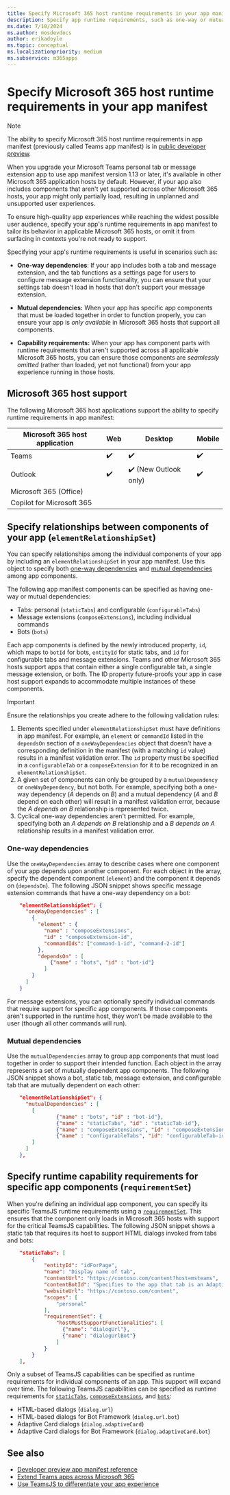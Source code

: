 ```yaml
---
title: Specify Microsoft 365 host runtime requirements in your app manifest
description: Specify app runtime requirements, such as one-way or mutual dependencies and capabilities, to tailor user experience in different Microsoft 365 hosts.
ms.date: 7/10/2024
ms.author: mosdevdocs
author: erikadoyle
ms.topic: conceptual
ms.localizationpriority: medium
ms.subservice: m365apps
---
```

# Specify Microsoft 365 host runtime requirements in your app manifest

> [!NOTE]
>
> The ability to specify Microsoft 365 host runtime requirements in app manifest (previously called Teams app manifest) is in [public developer preview](../resources/schema/manifest-schema-dev-preview.md).

When you upgrade your Microsoft Teams personal tab or message extension app to use app manifest version 1.13 or later, it's available in other Microsoft 365 application hosts by default. However, if your app also includes components that aren't yet supported across other Microsoft 365 hosts, your app might only partially load, resulting in unplanned and unsupported user experiences.

To ensure high-quality app experiences while reaching the widest possible user audience, specify your app's runtime requirements in app manifest to tailor its behavior in applicable Microsoft 365 hosts, or omit it from surfacing in contexts you're not ready to support.

Specifying your app's runtime requirements is useful in scenarios such as:

- **One-way dependencies**: If your app includes both a tab and message extension, and the tab functions as a settings page for users to configure message extension functionality, you can ensure that your settings tab doesn't load in hosts that don't support your message extension.

- **Mutual dependencies:** When your app has specific app components that must be loaded together in order to function properly, you can ensure your app is *only available* in Microsoft 365 hosts that support all components.  

- **Capability requirements:** When your app has component parts with runtime requirements that aren't supported across all applicable Microsoft 365 hosts, you can ensure those components are *seamlessly omitted* (rather than loaded, yet not functional) from your app experience running in those hosts.

## Microsoft 365 host support

The following Microsoft 365 host applications support the ability to specify runtime requirements in app manifest:

|Microsoft 365 host application| Web | Desktop | Mobile |
|---|---|---|---|
| Teams| ✔️| ✔️| ✔️|
| Outlook| ✔️| ✔️ (New Outlook only)| ✔️|
| Microsoft 365 (Office)| | | |
| Copilot for Microsoft 365 | | | |

## Specify relationships between components of your app (`elementRelationshipSet`)

You can specify relationships among the individual components of your app by including an `elementRelationshipSet` in your app manifest. Use this object to specify both [one-way dependencies](#one-way-dependencies) and [mutual dependencies](#mutual-dependencies) among app components.

The following app manifest components can be specified as having one-way or mutual dependencies:

- Tabs: personal (`staticTabs`) and configurable (`configurableTabs`)
- Message extensions (`composeExtensions`), including individual commands
- Bots (`bots`)

Each app components is defined by the newly introduced property, `id`, which maps to `botId` for bots, `entityId` for static tabs, and `id` for configurable tabs and message extensions. Teams and other Microsoft 365 hosts support apps that contain either a single configurable tab, a single message extension, or both. The ID property future-proofs your app in case host support expands to accommodate multiple instances of these components.

> [!IMPORTANT]
> Ensure the relationships you create adhere to the following validation rules:
>
> 1. Elements specified under `elementRelationshipSet` must have definitions in app manifest. For example, an `element` or `commandId` listed in the `dependsOn` section of a `oneWayDependencies` object that doesn't have a corresponding definition in the manifest (with a matching `id` value) results in a manifest validation error. The `id` property must be specified in a `configurableTab` or a `composeExtension` for it to be recognized in an `elementRelationshipSet`.
> 1. A given set of components can only be grouped by a `mutualDependency` or `oneWayDependency`, but not both. For example, specifying both a one-way dependency (*A* depends on *B*) and a mutual dependency (*A* and *B* depend on each other) will result in a manifest validation error, because the *A depends on B* relationship is represented twice.
> 1. Cyclical one-way dependencies aren't permitted. For example, specifying both an *A depends on B* relationship and a *B depends on A* relationship results in a manifest validation error.

### One-way dependencies

Use the `oneWayDependencies` array to describe cases where one component of your app depends upon another component. For each object in the array, specify the dependent component (`element`) and the component it depends on (`dependsOn`). The following JSON snippet shows specific message extension commands that have a one-way dependency on a bot:

```json
    "elementRelationshipSet": {
      "oneWayDependencies" : [
        {
          "element" : {
            "name" : "composeExtensions",
            "id" : "composeExtension-id",
            "commandIds": ["command-1-id", "command-2-id"]
          },
          "dependsOn" : [
              {"name" : "bots", "id" : "bot-id"}
            ]
        }
      ]
    }
```

For message extensions, you can optionally specify individual commands that require support for specific app components. If those components aren't supported in the runtime host, they won't be made available to the user (though all other commands will run).

### Mutual dependencies

Use the `mutualDependencies` array to group app components that must load together in order to support their intended function. Each object in the array represents a set of mutually dependent app components. The following JSON snippet shows a bot, static tab, message extension, and configurable tab that are mutually dependent on each other:

```json
    "elementRelationshipSet": {
      "mutualDependencies" : [
        [
                {"name" : "bots", "id" : "bot-id"}, 
                {"name" : "staticTabs", "id" : "staticTab-id"},
                {"name" : "composeExtensions", "id" : "composeExtension-id"},
                {"name" : "configurableTabs", "id": "configurableTab-id"}
        ]
      ]
    },
```

## Specify runtime capability requirements for specific app components (`requirementSet`)

When you're defining an individual app component, you can specify its specific TeamsJS runtime requirements using a [`requirementSet`](../resources/schema/manifest-schema-dev-preview.md#statictabsrequirementset). This ensures that the component only loads in Microsoft 365 hosts with support for the critical TeamsJS capabilities. The following JSON snippet shows a static tab that requires its host to support HTML dialogs invoked from tabs and bots: 

```json
    "staticTabs": [
        {
            "entityId": "idForPage",
            "name": "Display name of tab",
            "contentUrl": "https://contoso.com/content?host=msteams",
            "contentBotId": "Specifies to the app that tab is an Adaptive Card Tab. You can either provide the contentBotId or contentUrl.",
            "websiteUrl": "https://contoso.com/content",
            "scopes": [
                "personal"
            ],
            "requirementSet": {
                "hostMustSupportFunctionalities": [
                  {"name": "dialogUrl"},
                  {"name": "dialogUrlBot"}
                ]
            }
        }
    ],
```

Only a subset of TeamsJS capabilities can be specified as runtime requirements for individual components of an app. This support will expand over time. The following TeamsJS capabilities can be specified as runtime requirements for [`staticTabs`](../resources/schema/manifest-schema-dev-preview.md#statictabsrequirementset), [`composeExtensions`](../resources/schema/manifest-schema-dev-preview.md#composeextensionsrequirementset), and [`bots`](../resources/schema/manifest-schema-dev-preview.md#botsrequirementset):

- HTML-based dialogs (`dialog.url`)
- HTML-based dialogs for Bot Framework (`dialog.url.bot`)
- Adaptive Card dialogs (`dialog.adaptiveCard`)
- Adaptive Card dialogs for Bot Framework (`dialog.adaptiveCard.bot`)

## See also

- [Developer preview app manifest reference](../resources/schema/manifest-schema-dev-preview.md)
- [Extend Teams apps across Microsoft 365](overview.md)
- [Use TeamsJS to differentiate your app experience](../tabs/how-to/using-teams-client-library.md#differentiate-your-app-experience)